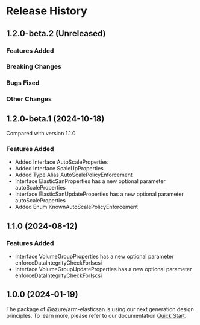 # Release History

## 1.2.0-beta.2 (Unreleased)

### Features Added

### Breaking Changes

### Bugs Fixed

### Other Changes

## 1.2.0-beta.1 (2024-10-18)
Compared with version 1.1.0
    
### Features Added

  - Added Interface AutoScaleProperties
  - Added Interface ScaleUpProperties
  - Added Type Alias AutoScalePolicyEnforcement
  - Interface ElasticSanProperties has a new optional parameter autoScaleProperties
  - Interface ElasticSanUpdateProperties has a new optional parameter autoScaleProperties
  - Added Enum KnownAutoScalePolicyEnforcement
    
    
## 1.1.0 (2024-08-12)
    
### Features Added

  - Interface VolumeGroupProperties has a new optional parameter enforceDataIntegrityCheckForIscsi
  - Interface VolumeGroupUpdateProperties has a new optional parameter enforceDataIntegrityCheckForIscsi
    
    
## 1.0.0 (2024-01-19)

The package of @azure/arm-elasticsan is using our next generation design principles. To learn more, please refer to our documentation [Quick Start](https://aka.ms/azsdk/js/mgmt/quickstart).
